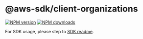 # @aws-sdk/client-organizations

[![NPM version](https://img.shields.io/npm/v/@aws-sdk/client-organizations/beta.svg)](https://www.npmjs.com/package/@aws-sdk/client-organizations)
[![NPM downloads](https://img.shields.io/npm/dm/@aws-sdk/client-organizations.svg)](https://www.npmjs.com/package/@aws-sdk/client-organizations)

For SDK usage, please step to [SDK readme](https://github.com/aws/aws-sdk-js-v3).
